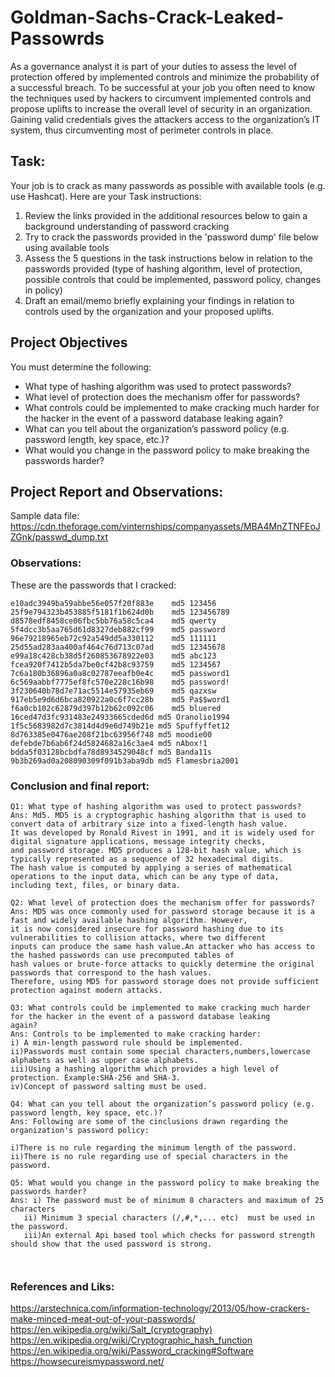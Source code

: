 # Goldman-Sachs-Crack-Leaked-Passowrds
As a governance analyst it is part of your duties to assess the level of protection offered by implemented controls and minimize the probability of a successful breach. To be successful at your job you often need to know the techniques used by hackers to circumvent implemented controls and propose uplifts to increase the overall level of security in an organization. Gaining valid credentials gives the attackers access to the organization’s IT system, thus circumventing most of perimeter controls in place.
## Task:
Your job is to crack as many passwords as possible with available tools (e.g. use Hashcat). Here are your Task instructions:

1. Review the links provided in the additional resources below to gain a background understanding of password cracking
2. Try to crack the passwords provided in the 'password dump' file below using available tools
3. Assess the 5 questions in the task instructions below in relation to the passwords provided (type of hashing algorithm, level of protection, possible controls that could be implemented, password policy, changes in policy)
4. Draft an email/memo briefly explaining your findings in relation to controls used by the organization and your proposed uplifts. 

## Project Objectives
 
You must determine the following:

- What type of hashing algorithm was used to protect passwords?
- What level of protection does the mechanism offer for passwords?
- What controls could be implemented to make cracking much harder for the hacker in the event of a password database leaking again?
- What can you tell about the organization’s password policy (e.g. password length, key space, etc.)?
- What would you change in the password policy to make breaking the passwords harder? 

## Project Report and Observations:
Sample data file: https://cdn.theforage.com/vinternships/companyassets/MBA4MnZTNFEoJZGnk/passwd_dump.txt

### Observations:
These are the passwords that I cracked:
```
e10adc3949ba59abbe56e057f20f883e	md5	123456
25f9e794323b453885f5181f1b624d0b	md5	123456789
d8578edf8458ce06fbc5bb76a58c5ca4	md5	qwerty
5f4dcc3b5aa765d61d8327deb882cf99	md5	password
96e79218965eb72c92a549dd5a330112	md5	111111
25d55ad283aa400af464c76d713c07ad	md5	12345678
e99a18c428cb38d5f260853678922e03	md5	abc123
fcea920f7412b5da7be0cf42b8c93759	md5	1234567
7c6a180b36896a0a8c02787eeafb0e4c	md5	password1
6c569aabbf7775ef8fc570e228c16b98	md5	password!
3f230640b78d7e71ac5514e57935eb69	md5	qazxsw
917eb5e9d6d6bca820922a0c6f7cc28b	md5	Pa$$word1
f6a0cb102c62879d397b12b62c092c06	md5	bluered
16ced47d3fc931483e24933665cded6d md5 Oranolio1994
1f5c5683982d7c3814d4d9e6d749b21e md5 Spuffyffet12
8d763385e0476ae208f21bc63956f748 md5 moodie00
defebde7b6ab6f24d5824682a16c3ae4 md5 nAbox!1 
bdda5f03128bcbdfa78d8934529048cf md5 Banda11s
9b3b269ad0a208090309f091b3aba9db md5 Flamesbria2001
```
### Conclusion and final report:
```
Q1: What type of hashing algorithm was used to protect passwords?
Ans: Md5. MD5 is a cryptographic hashing algorithm that is used to convert data of arbitrary size into a fixed-length hash value. 
It was developed by Ronald Rivest in 1991, and it is widely used for digital signature applications, message integrity checks, 
and password storage. MD5 produces a 128-bit hash value, which is typically represented as a sequence of 32 hexadecimal digits. 
The hash value is computed by applying a series of mathematical operations to the input data, which can be any type of data, 
including text, files, or binary data.

Q2: What level of protection does the mechanism offer for passwords?
Ans: MD5 was once commonly used for password storage because it is a fast and widely available hashing algorithm. However, 
it is now considered insecure for password hashing due to its vulnerabilities to collision attacks, where two different 
inputs can produce the same hash value.An attacker who has access to the hashed passwords can use precomputed tables of 
hash values or brute-force attacks to quickly determine the original passwords that correspond to the hash values. 
Therefore, using MD5 for password storage does not provide sufficient protection against modern attacks.

Q3: What controls could be implemented to make cracking much harder for the hacker in the event of a password database leaking 
again?
Ans: Controls to be implemented to make cracking harder:
i) A min-length password rule should be implemented.
ii)Passwords must contain some special characters,numbers,lowercase alphabets as well as upper case alphabets. 
iii)Using a hashing algorithm which provides a high level of protection. Example:SHA-256 and SHA-3.
iv)Concept of password salting must be used.

Q4: What can you tell about the organization’s password policy (e.g. password length, key space, etc.)?
Ans: Following are some of the cinclusions drawn regarding the organization's password policy:

i)There is no rule regarding the minimum length of the password.
ii)There is no rule regarding use of special characters in the password.

Q5: What would you change in the password policy to make breaking the passwords harder? 
Ans: i) The password must be of minimum 8 characters and maximum of 25 characters
   ii) Minimum 3 special characters (/,#,*,... etc)  must be used in the password.
   iii)An external Api based tool which checks for password strength should show that the used password is strong.

 
```

### References and Liks:
https://arstechnica.com/information-technology/2013/05/how-crackers-make-minced-meat-out-of-your-passwords/
https://en.wikipedia.org/wiki/Salt_(cryptography)
https://en.wikipedia.org/wiki/Cryptographic_hash_function
https://en.wikipedia.org/wiki/Password_cracking#Software
https://howsecureismypassword.net/
